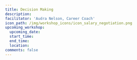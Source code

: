 ```yaml
---
title: Decision Making
description:
facilitator: 'Audra Nelson, Career Coach'
icon_path: /img/workshop_icons/icon_salary_negotiation.png
upcoming_workshop:
  upcoming_date:
  start_time:
  end_time:
  location:
comments: false
---
```



